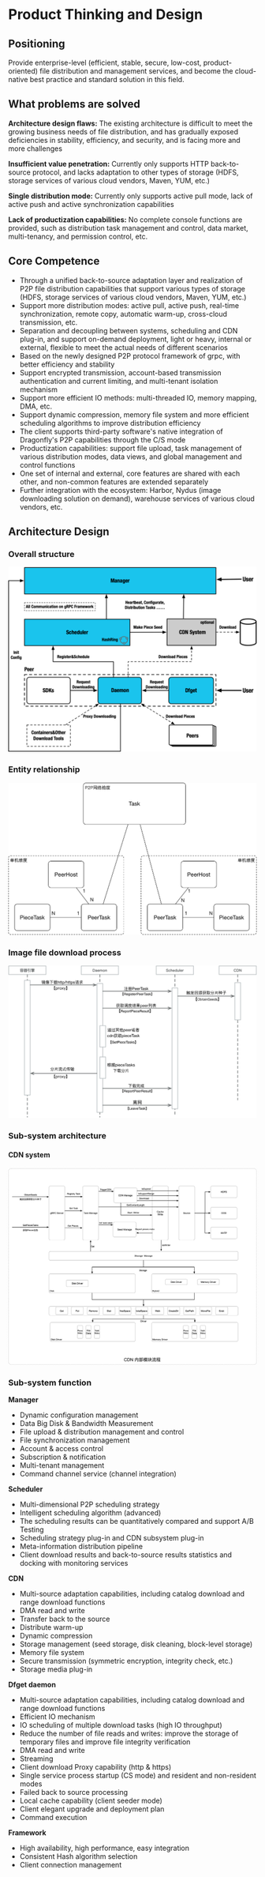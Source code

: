 # Product Thinking and Design

## Positioning
Provide enterprise-level (efficient, stable, secure, low-cost, product-oriented) file distribution and management services, and become the cloud-native best practice and standard solution in this field.

## What problems are solved

**Architecture design flaws:** The existing architecture is difficult to meet the growing business needs of file distribution, and has gradually exposed deficiencies in stability, efficiency, and security, and is facing more and more challenges

**Insufficient value penetration:** Currently only supports HTTP back-to-source protocol, and lacks adaptation to other types of storage (HDFS, storage services of various cloud vendors, Maven, YUM, etc.)

**Single distribution mode:** Currently only supports active pull mode, lack of active push and active synchronization capabilities

**Lack of productization capabilities:** No complete console functions are provided, such as distribution task management and control, data market, multi-tenancy, and permission control, etc.

## Core Competence

- Through a unified back-to-source adaptation layer and realization of P2P file distribution capabilities that support various types of storage (HDFS, 
  storage services of various cloud vendors, Maven, YUM, etc.)
- Support more distribution modes: active pull, active push, real-time synchronization, remote copy, automatic warm-up, cross-cloud transmission, etc.
- Separation and decoupling between systems, scheduling and CDN plug-in, and support on-demand deployment, light or heavy, internal or external, flexible to 
  meet the actual needs of different scenarios
- Based on the newly designed P2P protocol framework of grpc, with better efficiency and stability
- Support encrypted transmission, account-based transmission authentication and current limiting, and multi-tenant isolation mechanism
- Support more efficient IO methods: multi-threaded IO, memory mapping, DMA, etc.
- Support dynamic compression, memory file system and more efficient scheduling algorithms to improve distribution efficiency
- The client supports third-party software's native integration of Dragonfly's P2P capabilities through the C/S mode
- Productization capabilities: support file upload, task management of various distribution modes, data views, and global management and control functions
- One set of internal and external, core features are shared with each other, and non-common features are extended separately
- Further integration with the ecosystem: Harbor, Nydus (image downloading solution on demand), warehouse services of various cloud vendors, etc.

## Architecture Design

### Overall structure
![alt][arch]

### Entity relationship

![alt][association]

### Image file download process

![alt][download-process]

### Sub-system architecture

#### CDN system

![cdn][cdn]

### Sub-system function

**Manager**
- Dynamic configuration management
- Data Big Disk & Bandwidth Measurement
- File upload & distribution management and control
- File synchronization management
- Account & access control
- Subscription & notification
- Multi-tenant management
- Command channel service (channel integration)

**Scheduler**
- Multi-dimensional P2P scheduling strategy
- Intelligent scheduling algorithm (advanced)
- The scheduling results can be quantitatively compared and support A/B Testing
- Scheduling strategy plug-in and CDN subsystem plug-in
- Meta-information distribution pipeline
- Client download results and back-to-source results statistics and docking with monitoring services

**CDN**
- Multi-source adaptation capabilities, including catalog download and range download functions
- DMA read and write
- Transfer back to the source
- Distribute warm-up
- Dynamic compression
- Storage management (seed storage, disk cleaning, block-level storage)
- Memory file system
- Secure transmission (symmetric encryption, integrity check, etc.)
- Storage media plug-in

**Dfget daemon**
- Multi-source adaptation capabilities, including catalog download and range download functions
- Efficient IO mechanism
- IO scheduling of multiple download tasks (high IO throughput)
- Reduce the number of file reads and writes: improve the storage of temporary files and improve file integrity verification
- DMA read and write
- Streaming
- Client download Proxy capability (http & https)
- Single service process startup (CS mode) and resident and non-resident modes
- Failed back to source processing
- Local cache capability (client seeder mode)
- Client elegant upgrade and deployment plan
- Command execution

**Framework**
- High availability, high performance, easy integration
- Consistent Hash algorithm selection
- Client connection management


[arch]: ../images/arch.png
[association]: ../../zh-CN/images/association.png
[download-process]: ../../zh-CN/images/download-process.png
[cdn]: ../../zh-CN/images/cdn.png